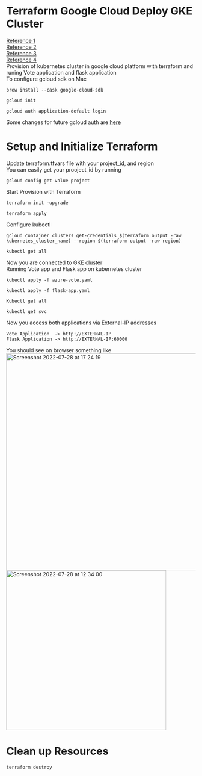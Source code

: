 # Terraform Google Cloud Deploy GKE Cluster
[Reference 1](https://learn.hashicorp.com/tutorials/terraform/gke)<br/>
[Reference 2](https://registry.terraform.io/providers/hashicorp/google/latest/docs/guides/using_gke_with_terraform)<br/>
[Reference 3](https://github.com/antonputra/tutorials/tree/main/lessons/069)<br>
[Reference 4](https://docs.microsoft.com/en-us/azure/aks/learn/quick-kubernetes-deploy-portal?tabs=azure-cli#code-try-0)<br/>
Provision of kubernetes cluster in google cloud platform with terraform and runing Vote application and flask application<br>
To configure gcloud sdk on Mac
``` 
brew install --cask google-cloud-sdk
```
```
gcloud init
```
```
gcloud auth application-default login
```
Some changes for future gcloud auth are [here](https://cloud.google.com/blog/products/containers-kubernetes/kubectl-auth-changes-in-gke) <br/>
# Setup and Initialize Terraform 
Update terraform.tfvars file with your project_id, and region<br/>
You can easily get your prooject_id by running<br>
```
gcloud config get-value project
```
Start Provision with Terraform 
```
terraform init -upgrade
```
```
terraform apply
```
Configure kubectl
```
gcloud container clusters get-credentials $(terraform output -raw kubernetes_cluster_name) --region $(terraform output -raw region)
```
```
kubectl get all
```
Now you are connected to GKE cluster<br>
Running Vote app and Flask app on kubernetes cluster<br/>
```
kubectl apply -f azure-vote.yaml            
```
```
kubectl apply -f flask-app.yaml            
```
```
Kubectl get all
```
```
kubectl get svc
```
Now you access both applications via External-IP addresses <br/>
```
Vote Application  -> http://EXTERNAL-IP
Flask Application -> http://EXTERNAL-IP:60000
```
You should see on browser something like <br>
<img width="576" alt="Screenshot 2022-07-28 at 17 24 19" src="https://user-images.githubusercontent.com/43514418/181576329-f9f037d4-7851-458a-8d99-61fa96e62aa9.png"><br/>
<img width="425" alt="Screenshot 2022-07-28 at 12 34 00" src="https://user-images.githubusercontent.com/43514418/181575331-d7d92940-cf01-493f-a345-070756113b4e.png">
# Clean up Resources 
```
terraform destroy
```





